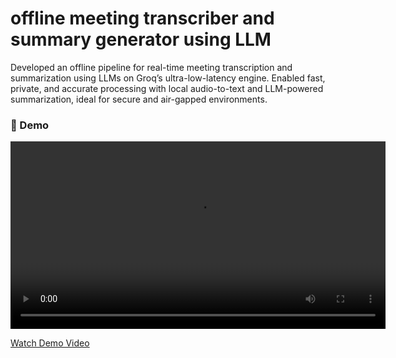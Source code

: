 # offline meeting transcriber and summary generator using LLM
Developed an offline pipeline for real-time meeting transcription and summarization using LLMs on Groq’s ultra-low-latency engine. Enabled fast, private, and accurate processing with local audio-to-text and LLM-powered summarization, ideal for secure and air-gapped environments.

### 🎥 Demo

<video src="Demo_video/Enhanced Audio Transcription and 1 more page - Personal - Microsoft​ Edge 2025-07-10 20-15-00.mp4" controls width="600"></video>

[Watch Demo Video](Demo/demo.mp4)

